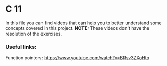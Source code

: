 # C 11

In this file you can find videos that can help you to better understand some concepts covered in this project. **NOTE:** These videos don't have the resolution of the exercises.

### Useful links:

Function pointers: https://www.youtube.com/watch?v=BRsv3ZXoHto